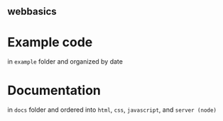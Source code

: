 ## webbasics
# Example code
in `example` folder and organized by date
# Documentation
in `docs` folder and ordered into `html`, `css`, `javascript`, and `server (node)`
